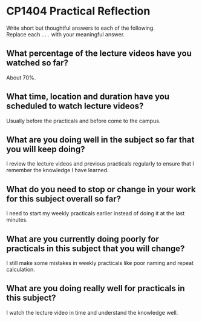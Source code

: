 # CP1404 Practical Reflection

Write short but thoughtful answers to each of the following.  
Replace each `...` with your meaningful answer.

## What percentage of the lecture videos have you watched so far?

About 70%.

## What time, location and duration have you scheduled to watch lecture videos?

Usually before the practicals and before come to the campus.

## What are you doing well in the subject so far that you will keep doing?

I review the lecture videos and previous practicals regularly to ensure that I remember the knowledge I have learned.

## What do you need to stop or change in your work for this subject overall so far?

I need to start my weekly practicals earlier instead of doing it at the last minutes.

## What are you currently doing poorly for practicals in this subject that you will change?

I still make some mistakes in weekly practicals like poor naming and repeat calculation.

## What are you doing really well for practicals in this subject?

I watch the lecture video in time and understand the knowledge well.
